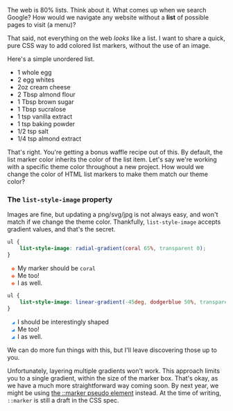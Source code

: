 <meta name="categories" content="html, css">
<meta name="media" content="/_assets/media/stack-of-books-on-a-table.jpg" />

The web is 80% lists. Think about it. What comes up when we search Google? How would we navigate any website without a **list** of possible pages to visit (a menu)?

That said, not everything on the web *looks* like a list. I want to share a quick, pure CSS way to add colored list markers, without the use of an image.

Here's a simple unordered list.

<ul>
    <li style="list-style-type: disc">1 whole egg</li>
    <li style="list-style-type: disc">2 egg whites</li>
    <li style="list-style-type: disc">2oz cream cheese</li>
    <li style="list-style-type: disc">2 Tbsp almond flour</li>
    <li style="list-style-type: disc">1 Tbsp brown sugar</li>
    <li style="list-style-type: disc">1 Tbsp sucralose</li>
    <li style="list-style-type: disc">1 tsp vanilla extract</li>
    <li style="list-style-type: disc">1 tsp baking powder</li>
    <li style="list-style-type: disc">1/2 tsp salt</li>
    <li style="list-style-type: disc">1/4 tsp almond extract</li>
</ul>

That's right. You're getting a bonus waffle recipe out of this. By default, the list marker color inherits the color of the list item. Let's say we're working with a specific theme color throughout a new project. How would we change the color of HTML list markers to make them match our theme color?

### The `list-style-image` property

Images are fine, but updating a png/svg/jpg is not always easy, and won't match if we change the theme color. Thankfully, `list-style-image` accepts gradient values, and that's the secret.

```css
ul {
    list-style-image: radial-gradient(coral 65%, transparent 0);
}
```
<ul style="list-style-image: radial-gradient(coral 65%, transparent 0);">
    <li>My marker should be <code>coral</code></li>
    <li>Me too!</li>
    <li>I as well.</li>
</ul>

```css
ul {
    list-style-image: linear-gradient(-45deg, dodgerblue 50%, transparent 0);
}
```

<ul style="list-style-image: linear-gradient(-45deg, dodgerblue 50%, transparent 0)">
    <li>I should be interestingly shaped</li>
    <li>Me too!</li>
    <li>I as well.</li>
</ul>

We can do more fun things with this, but I'll leave discovering those up to you.

Unfortunately, layering multiple gradients won't work. This approach limits you to a single gradient, within the size of the marker box. That's okay, as we have a much more straightforward way coming soon.  By next year, we might be using [the ::marker pseudo element](https://developer.mozilla.org/en-US/docs/Web/CSS/::marker) instead. At the time of writing, `::marker` is still a draft in the CSS spec.